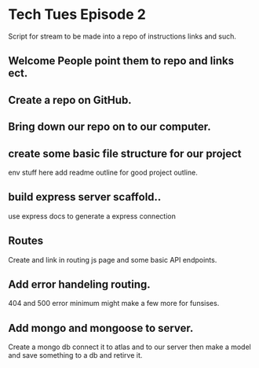 # Tech Tues Episode 2

Script for stream to be made into a repo of instructions links and such.

## Welcome People point them to repo and links ect.


## Create a repo on GitHub.

## Bring down our repo on to our computer.

## create some basic file structure for our project

env stuff here
add readme outline for good project outline.

## build express server scaffold..

use express docs to generate a express 
connection

## Routes

Create and link in routing js page and some basic API endpoints.

## Add error handeling routing.

404 and 500 error minimum might make a few more for funsises.

## Add mongo and mongoose to server.

Create a mongo db connect it to atlas and to our server then make a model and save something to a db and retirve it.



